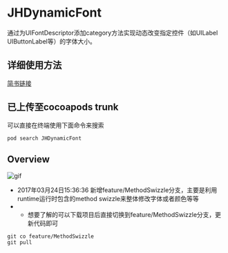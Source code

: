 # JHDynamicFont
通过为UIFontDescriptor添加category方法实现动态改变指定控件（如UILabel UIButtonLabel等）的字体大小。

## 详细使用方法
[简书链接](http://www.jianshu.com/p/a1339d45a324)

## 已上传至cocoapods trunk

可以直接在终端使用下面命令来搜索

`
pod search JHDynamicFont
`

## Overview

![gif](https://github.com/Shenjinghao/JHDynamicFont/blob/master/snapshot/DynamicFont.gif)

- 2017年03月24日15:36:36   新增feature/MethodSwizzle分支，主要是利用runtime运行时包含的method swizzle来整体修改字体或者颜色等等
- - 想要了解的可以下载项目后直接切换到feature/MethodSwizzle分支，更新代码即可
```
git co feature/MethodSwizzle
git pull
```

